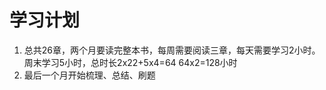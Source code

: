# 学习计划

1. 总共26章，两个月要读完整本书，每周需要阅读三章，每天需要学习2小时。周末学习5小时，总时长2x22+5x4=64 64x2=128小时
2. 最后一个月开始梳理、总结、刷题


